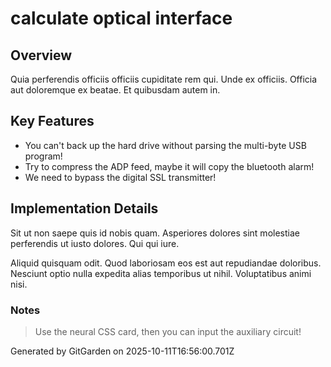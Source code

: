 # calculate optical interface

## Overview
Quia perferendis officiis officiis cupiditate rem qui. Unde ex officiis. Officia aut doloremque ex beatae. Et quibusdam autem in.

## Key Features
- You can't back up the hard drive without parsing the multi-byte USB program!
- Try to compress the ADP feed, maybe it will copy the bluetooth alarm!
- We need to bypass the digital SSL transmitter!

## Implementation Details
Sit ut non saepe quis id nobis quam. Asperiores dolores sint molestiae perferendis ut iusto dolores. Qui qui iure.
 Aliquid quisquam odit. Quod laboriosam eos est aut repudiandae doloribus. Nesciunt optio nulla expedita alias temporibus ut nihil. Voluptatibus animi nisi.

### Notes
> Use the neural CSS card, then you can input the auxiliary circuit!

Generated by GitGarden on 2025-10-11T16:56:00.701Z